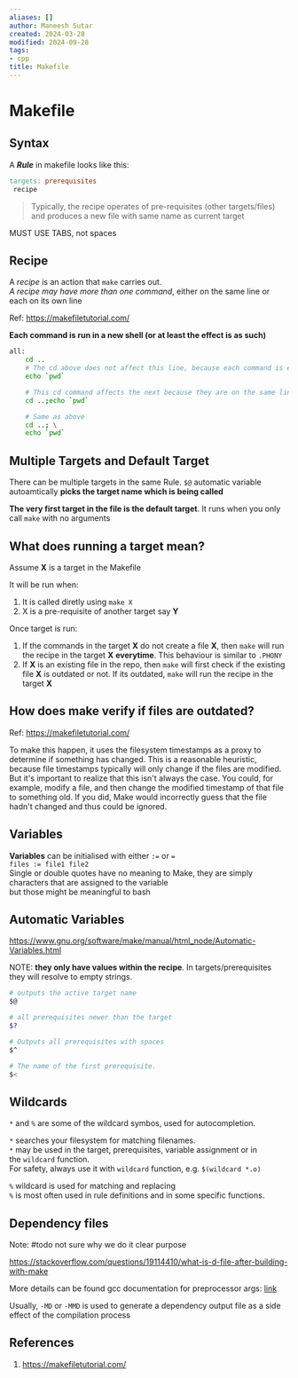 ```yaml
---
aliases: []
author: Maneesh Sutar
created: 2024-03-28
modified: 2024-09-28
tags:
- cpp
title: Makefile
---
```


# Makefile

## Syntax

A ***Rule*** in makefile looks like this:

````makefile
targets: prerequisites
 recipe
````

 > 
 > Typically, the recipe operates of pre-requisites (other targets/files) and produces a new file with same name as current target

MUST USE TABS, not spaces

## Recipe

A *recipe* is an action that `make` carries out.  
*A recipe may have more than one command*, either on the same line or each on its own line

Ref: <https://makefiletutorial.com/>

**Each command is run in a new shell (or at least the effect is as such)**

````bash
all: 
    cd ..
    # The cd above does not affect this line, because each command is effectively run in a new shell
    echo `pwd`

    # This cd command affects the next because they are on the same line
    cd ..;echo `pwd`

    # Same as above
    cd ..; \
    echo `pwd`
````

## Multiple Targets and Default Target

There can be multiple targets in the same Rule. `$@` automatic variable autoamtically **picks the target name which is being called**

**The very first target in the file is the default target**. It runs when you only call `make` with no arguments

## What does running a target mean?

Assume **X** is a target in the Makefile

It will be run when:

1. It is called diretly using `make X`
1. X is a pre-requisite of another target say **Y**

Once target is run:

1. If the commands in the target **X** do not create a file **X**, then `make` will run the recipe in the target **X** **everytime**. This behaviour is similar to `.PHONY`
1. If **X** is an existing file in the repo, then `make` will first check if the existing file **X** is outdated or not. If its outdated, `make` will run the recipe in the target **X**

## How does make verify if files are outdated?

Ref: <https://makefiletutorial.com/>

To make this happen, it uses the filesystem timestamps as a proxy to determine if something has changed. This is a reasonable heuristic, because file timestamps typically will only change if the files are modified. But it's important to realize that this isn't always the case. You could, for example, modify a file, and then change the modified timestamp of that file to something old. If you did, Make would incorrectly guess that the file hadn't changed and thus could be ignored.

## Variables

**Variables** can be initialised with either `:=` or `=`  
`files := file1 file2`  
Single or double quotes have no meaning to Make, they are simply characters that are assigned to the variable  
but those might be meaningful to bash

## Automatic Variables

<https://www.gnu.org/software/make/manual/html_node/Automatic-Variables.html>

NOTE: **they only have values within the recipe**. In targets/prerequisites they will resolve to empty strings.

````bash
# outputs the active target name
$@

# all prerequisites newer than the target
$?

# Outputs all prerequisites with spaces
$^

# The name of the first prerequisite.
$<

````

## Wildcards

`*` and `%` are some of the wildcard symbos, used for autocompletion.

`*` searches your filesystem for matching filenames.  
`*` may be used in the target, prerequisites, variable assignment or in the `wildcard` function.  
For safety, always use it with  `wildcard` function, e.g. `$(wildcard *.o)`

`%` wildcard is used for matching and replacing  
`%` is most often used in rule definitions and in some specific functions.

## Dependency files

Note: #todo not sure why we do it clear purpose

<https://stackoverflow.com/questions/19114410/what-is-d-file-after-building-with-make>

More details can be found gcc documentation for preprocessor args: [link](https://gcc.gnu.org/onlinedocs/gcc/Preprocessor-Options.html#index-M)

Usually, `-MD` or `-MMD` is used to generate a dependency output file as a side effect of the compilation process

## References

1. <https://makefiletutorial.com/>
